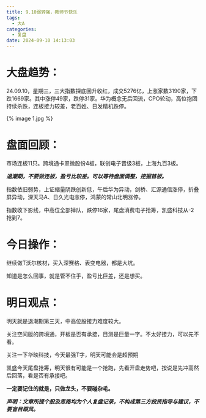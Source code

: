 ```yaml
---
title: 9.10弱转强，教师节快乐
tags:
  - 大A
categories:
  - 复盘
date: 2024-09-10 14:13:03
---
```




# 大盘趋势：

24.09.10，星期三，三大指数探底回升收红，成交5276亿，上涨家数3190家，下跌1669家。其中涨停49家，跌停31家。华为概念无后回流，CPO轮动，高位抱团持续杀跌，连板接力较差，老百姓、日发精机跌停。

{% image 1.jpg %}

# 盘面回顾：

市场连板11只。跨境通卡翠微股份4板，联创电子晋级3板，上海九百3板。

***退潮期，不要做连板，盈亏比较差。可以等待盘面调整，挖掘首板。***

指数依旧弱势，上证缩量阴跌创新低，午后华为异动，剑桥、汇源通信涨停，折叠屏异动，深天马A、日久光电涨停，鸿蒙的常山北明涨停。

指数收下影线，中高位全部掉队，跌停16家，尾盘消费电子抢筹，凯盛科技从-2抢到7。

# 今日操作：

继续做T沃尔核材，买入深赛格、表变电器，都是大坑。

知道是怎么回事，就是管不住手，盈亏比巨差，还是想买。



# 明日观点：

明天就是退潮期第三天，中高位股接力难度较大。

关注空间版的跨境通，开板是否有承接，目测是巨量一字。不太好接力，可以先不看。

关注一下华映科技，今天最强T字，明天可能会是超预期

凯盛今天尾盘抢筹，明天很有可能是一个抢跑，先看开盘走势吧，按说是先冲高然后回落，看是否有承接吧。



**一定要记住的就是，只做龙头，不要碰杂毛。**



***声明：文章所提个股及思路均为个人复盘记录，不构成第三方投资指导与建议，不要盲目跟风。***
